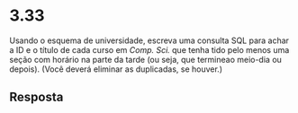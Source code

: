 # 3.33

Usando o esquema de universidade, escreva uma consulta SQL para achar a ID e o título de cada curso em *Comp. Sci.* que tenha tido pelo menos uma seção com horário na parte da tarde (ou seja, que termineao meio-dia ou depois). (Você deverá eliminar as duplicadas, se houver.)

## Resposta
